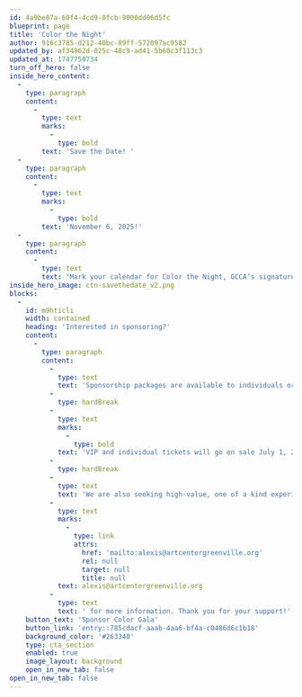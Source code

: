 ```yaml
---
id: 4a9be87a-60f4-4cd9-8fcb-9000dd06d5fc
blueprint: page
title: 'Color the Night'
author: 916c3785-d212-40bc-89ff-572097ac9582
updated_by: af34862d-025c-48c9-ad41-5b60c3f113c3
updated_at: 1747750734
turn_off_hero: false
inside_hero_content:
  -
    type: paragraph
    content:
      -
        type: text
        marks:
          -
            type: bold
        text: 'Save the Date! '
  -
    type: paragraph
    content:
      -
        type: text
        marks:
          -
            type: bold
        text: 'November 6, 2025!'
  -
    type: paragraph
    content:
      -
        type: text
        text: "Mark your calendar for Color the Night, GCCA’s signature fundraising event! Color the Night celebrates the best of Greenville's art scene with unique silent auction items, live music, performances, and art featuring our professional studio artists. Join us for cocktails and heavy appetizers and enjoy a beautiful evening celebrating GCCA."
inside_hero_image: ctn-savethedate_v2.png
blocks:
  -
    id: m9hticli
    width: contained
    heading: 'Interested in sponsoring?'
    content:
      -
        type: paragraph
        content:
          -
            type: text
            text: 'Sponsorship packages are available to individuals or businesses of all sizes looking to be recognized for their meaningful commitment to the arts and our mission. '
          -
            type: hardBreak
          -
            type: text
            marks:
              -
                type: bold
            text: 'VIP and individual tickets will go on sale July 1, 2025.'
          -
            type: hardBreak
          -
            type: text
            text: 'We are also seeking high-value, one of a kind experiences for live and silent auction items. If you have something you are interested in donating in support of GCCA, email '
          -
            type: text
            marks:
              -
                type: link
                attrs:
                  href: 'mailto:alexis@artcentergreenville.org'
                  rel: null
                  target: null
                  title: null
            text: alexis@artcentergreenville.org
          -
            type: text
            text: ' for more information. Thank you for your support!'
    button_text: 'Sponsor Color Gala'
    button_link: 'entry::785cdacf-aaab-4aa6-bf4a-c0486d6c1b18'
    background_color: '#263340'
    type: cta_section
    enabled: true
    image_layout: background
    open_in_new_tab: false
open_in_new_tab: false
---
```

